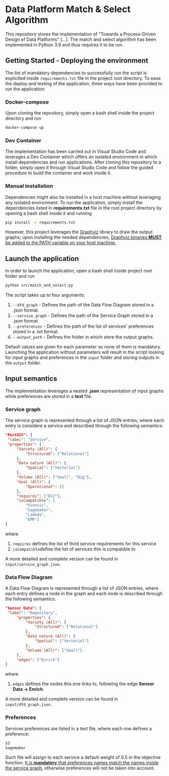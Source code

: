 # Data Platform Match & Select Algorithm
This repository stores the implementation of "Towards a Process-Driven Design of Data Platforms" [...].
The match and select algorithm has been implemented in Python 3.9 and thus requires it to be run.
## Getting Started - Deploying the environment
The list of mandatory dependencies to successfully run the script is explicited inside `requirements.txt` file in the project root directory.
To ease the deploy and testing of the application, three ways have been provided to run the application:
### Docker-compose
Upon cloning the repository, simply open a bash shell inside the project directory and run
   ```sh
   docker-compose up
   ```

### Dev Container
The implementation has been carried out in Visual Studio Code and leverages a Dev Container which offers an isolated environment in which install dependencies and run applications. After cloning this repository to a folder, simply open it through Visual Studio Code and follow the guided procedure to build the container and work inside it.
### Manual installation
Dependencies might also be installed in a host machine without leveraging any isolated environment. 
To run the application, simply install the dependencies listed in **requirements.txt** file in the root project directory by opening a bash shell inside it and running
   ```sh
   pip install -r requirements.txt
   ```
However, this project leverages the [Graphviz](https://pypi.org/project/graphviz/) library to draw the output graphs; upon installing the needed dependencies, <u>Graphviz binaries **MUST** be added to the PATH variable on your host machine.</u>
## Launch the application
In order to launch the application, open a bash shell inside project root folder and run
   ```sh
   python src/match_and_select.py
   ```
The script takes up to four arguments:
1. `--dfd_graph` - Defines the path of the Data Flow Diagram stored in a .json format.
2. `--service_graph` - Defines the path of the Service Graph stored in a .json format.
3. `--preferences` - Defines the path of the list of services' preferences stored in a .txt format.
4. `--output_path` - Defines the folder in which store the output graphs.

Default values are given for each parameter so none of them is mandatory. Launching the application without parameters will result in the script looking for input graphs and preferences in the `input` folder and storing outputs in the `output` folder.

## Input semantics
The implementation leverages a nested **.json** representation of input graphs while preferences are stored in a **text** file.
   ### Service graph
   The service graph is represented through a list of JSON entries, where each entry is considere a service and described through the following semantics:
   ```json
"PostGIS": {
	"label": "Service",
	"properties": {
		"Variety (All)": {
			"Structured": ["Relational"]
		},
		"Data nature (All)": {
			"Spatial": ["Vectorial"]
		},
		"Volume (All)": ["Small", "Big"],
		"Goal (All)": {
			"Operational": []
		},
		"requires": ["EC2"],
		"isCompatible": [
			"Kinesis",
			"Sagemaker",
			"Lambda",
			"EMR"]
}
   ```
where 
1. `requires` defines the list of third service requirements for this service
2. `isCompatible`define the list of services this is compatible to

A more detailed and complete version can be found in `input/service_graph.json`.
### Data Flow Diagram
A Data Flow Diagram is represented through a list of JSON entries, where each entry defines a node in the graph and each node is described through the following semantics:
   ```json
"Sensor Data": {
	"label": "Repository",
		"properties": {
			"Variety (All)": {
				"Structured": ["Relational"]
			},
			"Data nature (All)": {
				"Spatial": ["Vectorial"]
			},
			"Volume (All)": ["Small"]
		},
		"edges": ["Enrich"]
}
   ```
  where 
  1. `edges` defines the nodes this one links to, following the edge **Sensor Data -> Enrich**.

A more detailed and complete version can be found in `input/dfd_graph.json`.
### Preferences
Services preferences are listed in a text file, where each row defines a preference:
   ```txt
   S3
   Sagemaker
   ```
   Such file will assign to each service a default weight of 0.5 in the objective function. <u>It is **mandatory** that preferences names match the names inside the service graph</u>, otherwise preferences will not be taken into account.